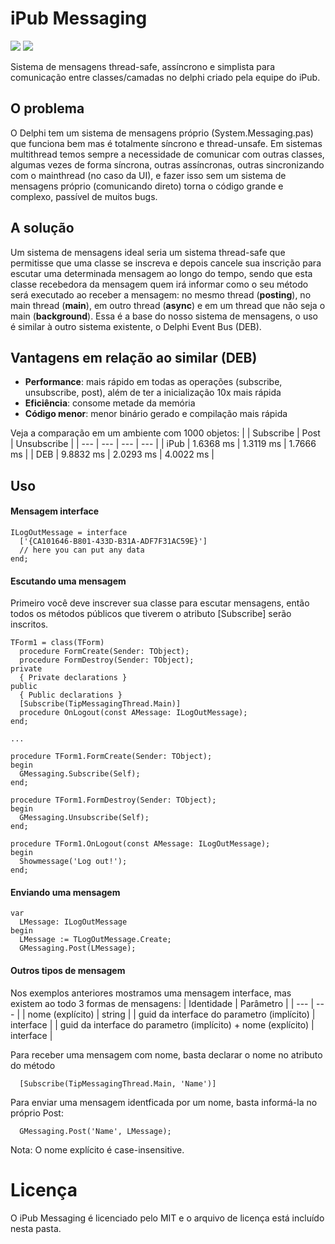 # iPub Messaging
<img src="https://img.shields.io/static/v1?label=Delphi%20Supported%20Versions&message=XE7%2B&color=blueviolet&style=for-the-badge"> <img src="https://img.shields.io/static/v1?label=Supported%20platforms&message=Full%20Cross-Platform&color=blue&style=for-the-badge">

Sistema de mensagens thread-safe, assíncrono e simplista para comunicação entre classes/camadas no delphi criado pela equipe do iPub.

## O problema
  O Delphi tem um sistema de mensagens próprio (System.Messaging.pas) que funciona bem mas é totalmente síncrono e thread-unsafe. Em sistemas multithread temos sempre a necessidade de comunicar com outras classes, algumas vezes de forma síncrona, outras assíncronas, outras sincronizando com o mainthread (no caso da UI), e fazer isso sem um sistema de mensagens próprio (comunicando direto) torna o código grande e complexo, passível de muitos bugs.

## A solução
  Um sistema de mensagens ideal seria um sistema thread-safe que permitisse que uma classe se inscreva e depois cancele sua inscrição para escutar uma determinada mensagem ao longo do tempo, sendo que esta classe recebedora da mensagem quem irá informar como o seu método será executado ao receber a mensagem: no mesmo thread (**posting**), no main thread (**main**), em outro thread (**async**) e em um thread que não seja o main (**background**). Essa é a base do nosso sistema de mensagens, o uso é similar à outro sistema existente, o Delphi Event Bus (DEB).

## Vantagens em relação ao similar (DEB)
 - **Performance**: mais rápido em todas as operações (subscribe, unsubscribe, post), além de ter a inicialização 10x mais rápida
 - **Eficiência**: consome metade da memória
 - **Código menor**: menor binário gerado e compilação mais rápida
 
 Veja a comparação em um ambiente com 1000 objetos:
|  | Subscribe | Post | Unsubscribe |
| --- | --- | --- | --- |
| iPub | 1.6368 ms | 1.3119 ms | 1.7666 ms |
| DEB | 9.8832 ms | 2.0293 ms | 4.0022 ms |

## Uso
  #### Mensagem interface
  
  ```delphi
  ILogOutMessage = interface
    ['{CA101646-B801-433D-B31A-ADF7F31AC59E}']
    // here you can put any data
  end;
  ```
    
  #### Escutando uma mensagem
  Primeiro você deve inscrever sua classe para escutar mensagens, então todos os métodos públicos que tiverem o atributo [Subscribe] serão inscritos.
  ```delphi
  TForm1 = class(TForm)
    procedure FormCreate(Sender: TObject);
    procedure FormDestroy(Sender: TObject);
  private
    { Private declarations }
  public
    { Public declarations }
    [Subscribe(TipMessagingThread.Main)]
    procedure OnLogout(const AMessage: ILogOutMessage);
  end;
  
  ...
  
  procedure TForm1.FormCreate(Sender: TObject);
  begin
    GMessaging.Subscribe(Self);
  end;

  procedure TForm1.FormDestroy(Sender: TObject);
  begin
    GMessaging.Unsubscribe(Self);
  end;

  procedure TForm1.OnLogout(const AMessage: ILogOutMessage);
  begin
    Showmessage('Log out!');
  end;
  ```
  
  #### Enviando uma mensagem
  ```delphi  
  var
    LMessage: ILogOutMessage
  begin
    LMessage := TLogOutMessage.Create;
    GMessaging.Post(LMessage);
  ```
  
  #### Outros tipos de mensagem
  Nos exemplos anteriores mostramos uma mensagem interface, mas existem ao todo 3 formas de mensagens: 
  | Identidade | Parâmetro |
  | --- | --- |
  | nome (explícito) | string |
  | guid da interface do parametro (implícito) | interface |
  | guid da interface do parametro (implícito) + nome (explícito) | interface |

  Para receber uma mensagem com nome, basta declarar o nome no atributo do método
  ```delphi  
    [Subscribe(TipMessagingThread.Main, 'Name')]
  ```
  Para enviar uma mensagem identficada por um nome, basta informá-la no próprio Post:
  ```delphi  
    GMessaging.Post('Name', LMessage);
  ```
  Nota: O nome explícito é case-insensitive.
   
# Licença
O iPub Messaging é licenciado pelo MIT e o arquivo de licença está incluído nesta pasta.